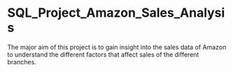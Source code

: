 # SQL_Project_Amazon_Sales_Analysis
The major aim of this project is to gain insight into the sales data of Amazon to understand the different factors that affect sales of the different branches.
